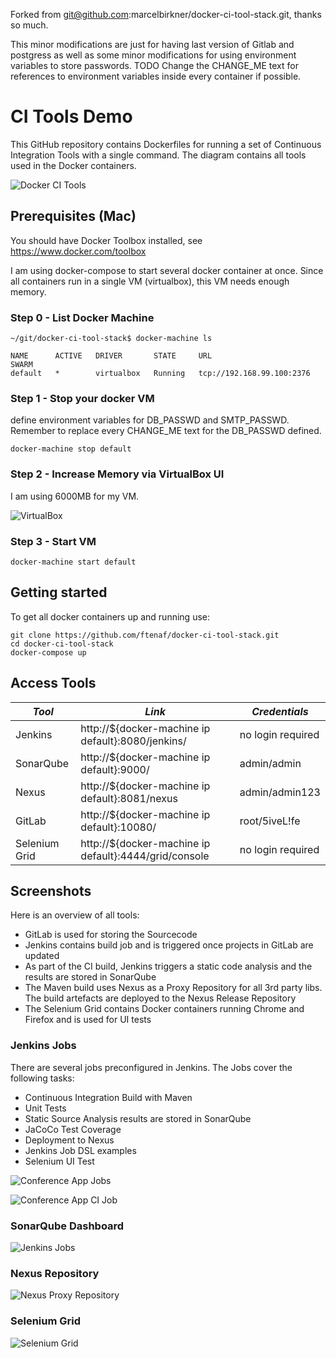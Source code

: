 Forked from git@github.com:marcelbirkner/docker-ci-tool-stack.git, thanks so much.

This minor modifications are just for having last version of Gitlab and postgress as well as some minor modifications for using environment variables to store passwords. 
TODO
Change the CHANGE_ME text for references to environment variables inside every container if possible.


# CI Tools Demo

This GitHub repository contains Dockerfiles for running a set of Continuous Integration Tools with a single command.
The diagram contains all tools used in the Docker containers.

![Docker CI Tools](screenshots/docker-ci-tools.png)

## Prerequisites (Mac)

You should have Docker Toolbox installed, see https://www.docker.com/toolbox

I am using docker-compose to start several docker container at once.
Since all containers run in a single VM (virtualbox), this VM needs enough memory.

### Step 0 - List Docker Machine

```
~/git/docker-ci-tool-stack$ docker-machine ls

NAME      ACTIVE   DRIVER       STATE     URL                         SWARM
default   *        virtualbox   Running   tcp://192.168.99.100:2376
```

### Step 1 - Stop your docker VM
define environment variables for DB_PASSWD and SMTP_PASSWD. Remember to replace every CHANGE_ME text for the DB_PASSWD defined.
```
docker-machine stop default
```

### Step 2 - Increase Memory via VirtualBox UI

I am using 6000MB for my VM.

![VirtualBox](screenshots/virtualbox.png)

### Step 3 - Start VM

```
docker-machine start default
```

## Getting started

To get all docker containers up and running use:

```
git clone https://github.com/ftenaf/docker-ci-tool-stack.git
cd docker-ci-tool-stack
docker-compose up
```

## Access Tools

| *Tool* | *Link* | *Credentials* |
| ------------- | ------------- | ------------- |
| Jenkins | http://${docker-machine ip default}:8080/jenkins/ | no login required |
| SonarQube | http://${docker-machine ip default}:9000/ | admin/admin |
| Nexus | http://${docker-machine ip default}:8081/nexus | admin/admin123 |
| GitLab | http://${docker-machine ip default}:10080/ | root/5iveL!fe |
| Selenium Grid | http://${docker-machine ip default}:4444/grid/console | no login required |

## Screenshots

Here is an overview of all tools:

- GitLab is used for storing the Sourcecode
- Jenkins contains build job and is triggered once projects in GitLab are updated
- As part of the CI build, Jenkins triggers a static code analysis and the results are stored in SonarQube
- The Maven build uses Nexus as a Proxy Repository for all 3rd party libs. The build artefacts are deployed to the Nexus Release Repository
- The Selenium Grid contains Docker containers running Chrome and Firefox and is used for UI tests

### Jenkins Jobs

There are several jobs preconfigured in Jenkins.
The Jobs cover the following tasks:

- Continuous Integration Build with Maven
- Unit Tests
- Static Source Analysis results are stored in SonarQube
- JaCoCo Test Coverage
- Deployment to Nexus
- Jenkins Job DSL examples
- Selenium UI Test

![Conference App Jobs](screenshots/jenkins-jobs-1.png)

![Conference App CI Job](screenshots/jenkins-jobs-2-conference-app-ci.png)

### SonarQube Dashboard

![Jenkins Jobs](screenshots/sonar-analysis-conference-app.png)

### Nexus Repository

![Nexus Proxy Repository](screenshots/nexus.png)

### Selenium Grid

![Selenium Grid](screenshots/selenium-grid.png)
